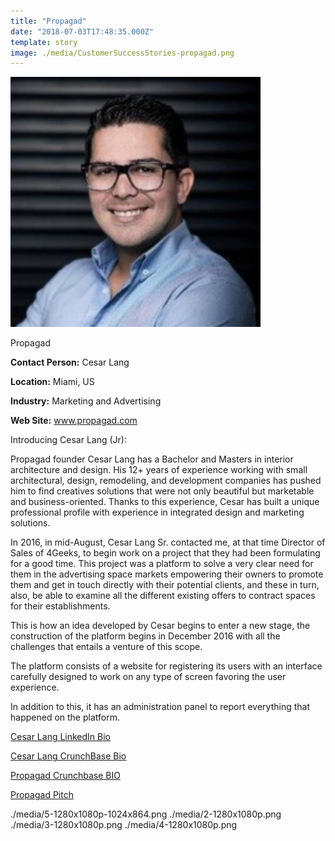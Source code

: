 ```yaml
---
title: "Propagad"
date: "2018-07-03T17:48:35.000Z"
template: story
image: ./media/CustomerSuccessStories-propagad.png
---
```


![Cesar Lang](./media/cover-propagad.jpg)

<title-2 align="centered">Propagad</title-2>
 
**Contact Person:** Cesar Lang

**Location:** Miami, US

**Industry:** Marketing and Advertising

**Web Site:** www.propagad.com

<title-4>Introducing Cesar Lang (Jr):</title-4>

Propagad founder Cesar Lang has a Bachelor and Masters in interior architecture and design. His 12+ years of experience working with small architectural, design, remodeling, and development companies has pushed him to find creatives solutions that were not only beautiful but marketable and business-oriented. Thanks to this experience, Cesar has built a unique professional profile with experience in integrated design and marketing solutions.

In 2016, in mid-August, Cesar Lang Sr. contacted me, at that time Director of Sales of 4Geeks, to begin work on a project that they had been formulating for a good time. This project was a platform to solve a very clear need for them in the advertising space markets empowering their owners to promote them and get in touch directly with their potential clients, and these in turn, also, be able to examine all the different existing offers to contract spaces for their establishments.

This is how an idea developed by Cesar begins to enter a new stage, the construction of the platform begins in December 2016 with all the challenges that entails a venture of this scope.

The platform consists of a website for registering its users with an interface carefully designed to work on any type of screen favoring the user experience.

In addition to this, it has an administration panel to report everything that happened on the platform.

[Cesar Lang LinkedIn Bio](https://www.linkedin.com/in/cesarlang/)

[Cesar Lang CrunchBase Bio](https://www.crunchbase.com/person/cesar-lang#/entity)

[Propagad Crunchbase BIO](https://www.crunchbase.com/organization/propagad#/entity)

[Propagad Pitch](https://www.youtube.com/watch?v=uh78xpIeGzc)

<carousel folder='customer-success-stories'>
./media/5-1280x1080p-1024x864.png
./media/2-1280x1080p.png
./media/3-1280x1080p.png
./media/4-1280x1080p.png
</carousel>








